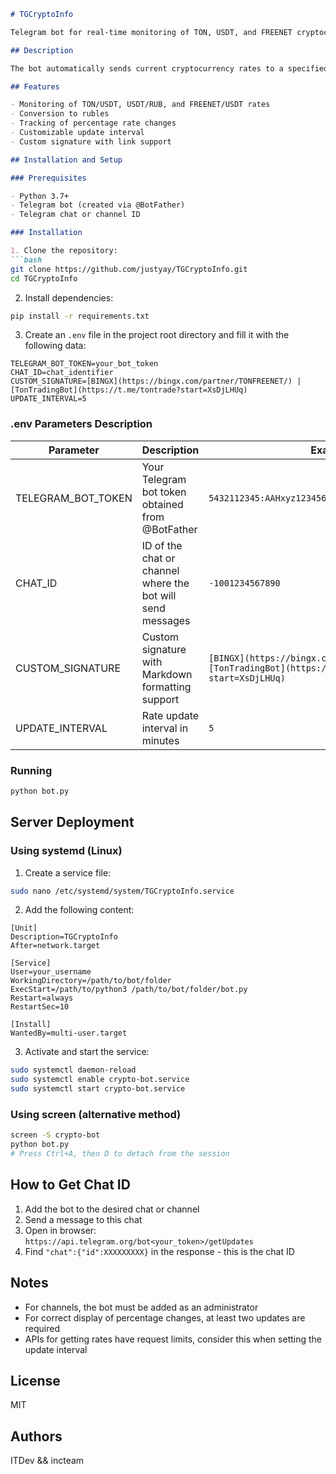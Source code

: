 

```markdown
# TGCryptoInfo

Telegram bot for real-time monitoring of TON, USDT, and FREENET cryptocurrency rates.

## Description

The bot automatically sends current cryptocurrency rates to a specified chat or channel at a set interval. It displays prices in USD and RUB, as well as percentage changes.

## Features

- Monitoring of TON/USDT, USDT/RUB, and FREENET/USDT rates
- Conversion to rubles
- Tracking of percentage rate changes
- Customizable update interval
- Custom signature with link support

## Installation and Setup

### Prerequisites

- Python 3.7+
- Telegram bot (created via @BotFather)
- Telegram chat or channel ID

### Installation

1. Clone the repository:
```bash
git clone https://github.com/justyay/TGCryptoInfo.git
cd TGCryptoInfo
```

2. Install dependencies:
```bash
pip install -r requirements.txt
```

3. Create an `.env` file in the project root directory and fill it with the following data:
```
TELEGRAM_BOT_TOKEN=your_bot_token
CHAT_ID=chat_identifier
CUSTOM_SIGNATURE=[BINGX](https://bingx.com/partner/TONFREENET/) | [TonTradingBot](https://t.me/tontrade?start=XsDjLHUq)
UPDATE_INTERVAL=5
```

### .env Parameters Description

| Parameter | Description | Example |
|----------|----------|--------|
| TELEGRAM_BOT_TOKEN | Your Telegram bot token obtained from @BotFather | `5432112345:AAHxyz123456789abcdefghijklmnopqrstuv` |
| CHAT_ID | ID of the chat or channel where the bot will send messages | `-1001234567890` |
| CUSTOM_SIGNATURE | Custom signature with Markdown formatting support | `[BINGX](https://bingx.com/partner/TONFREENET/) \| [TonTradingBot](https://t.me/tontrade?start=XsDjLHUq)` |
| UPDATE_INTERVAL | Rate update interval in minutes | `5` |

### Running

```bash
python bot.py
```

## Server Deployment

### Using systemd (Linux)

1. Create a service file:
```bash
sudo nano /etc/systemd/system/TGCryptoInfo.service
```

2. Add the following content:
```
[Unit]
Description=TGCryptoInfo
After=network.target

[Service]
User=your_username
WorkingDirectory=/path/to/bot/folder
ExecStart=/path/to/python3 /path/to/bot/folder/bot.py
Restart=always
RestartSec=10

[Install]
WantedBy=multi-user.target
```

3. Activate and start the service:
```bash
sudo systemctl daemon-reload
sudo systemctl enable crypto-bot.service
sudo systemctl start crypto-bot.service
```

### Using screen (alternative method)

```bash
screen -S crypto-bot
python bot.py
# Press Ctrl+A, then D to detach from the session
```

## How to Get Chat ID

1. Add the bot to the desired chat or channel
2. Send a message to this chat
3. Open in browser: `https://api.telegram.org/bot<your_token>/getUpdates`
4. Find `"chat":{"id":XXXXXXXXX}` in the response - this is the chat ID

## Notes

- For channels, the bot must be added as an administrator
- For correct display of percentage changes, at least two updates are required
- APIs for getting rates have request limits, consider this when setting the update interval

## License

MIT

## Authors

ITDev && incteam
```
